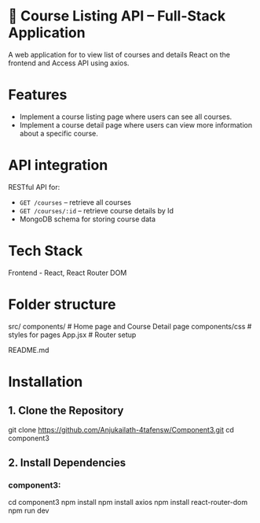 # 📘 Course Listing API – Full-Stack Application

A web application for to view list of courses and details React on the frontend and Access API using axios.

# Features
 - Implement a course listing page where users can see all courses.
 - Implement a course detail page where users can view more information about a specific course.

 # API integration

  RESTful API for:
  - `GET /courses` – retrieve all courses
  - `GET /courses/:id` – retrieve course details by Id
- MongoDB schema for storing course data

# Tech Stack
 Frontend - React, React Router DOM

# Folder structure

src/
  components/     # Home page and Course Detail page
  components/css  # styles for pages
  App.jsx         # Router setup

README.md

# Installation
## 1. Clone the Repository

git clone https://github.com/Anjukailath-4tafensw/Component3.git
cd component3

## 2. Install Dependencies

### component3:

cd component3
npm install
npm install axios
npm install react-router-dom
npm run dev

